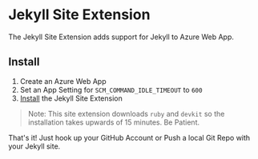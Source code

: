 # Jekyll Site Extension

The Jekyll Site Extension adds support for Jekyll to Azure Web App.

## Install

1. Create an Azure Web App
2. Set an App Setting for `SCM_COMMAND_IDLE_TIMEOUT` to `600`
3. [Install](http://blog.syntaxc4.net/post/2015/02/05/how-to-enable-a-site-extension-in-azure-websites.aspx) the Jekyll Site Extension

> Note: This site extension downloads `ruby` and `devkit` so the installation takes upwards of 15 minutes. Be Patient.

That's it! Just hook up your GitHub Account or Push a local Git Repo with your Jekyll site.